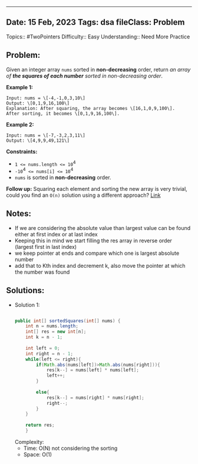 
---
Date: 15 Feb, 2023
Tags: dsa
fileClass: Problem
---
Topics:: #TwoPointers
Difficulty::  Easy
Understanding:: Need More Practice
## Problem: 
Given an integer array `nums` sorted in **non-decreasing** order, return _an array of **the squares of each number** sorted in non-decreasing order_.

**Example 1:**

	Input: nums = \[-4,-1,0,3,10\]
	Output: \[0,1,9,16,100\]
	Explanation: After squaring, the array becomes \[16,1,0,9,100\].
	After sorting, it becomes \[0,1,9,16,100\].

**Example 2:**

	Input: nums = \[-7,-3,2,3,11\]
	Output: \[4,9,9,49,121\]

**Constraints:**

- `1 <= nums.length <= 10`<sup>4</sup>
- `-10`<sup>4</sup>` <= nums[i] <= 10`<sup>4</sup>
- `nums` is sorted in **non-decreasing** order.

**Follow up:** Squaring each element and sorting the new array is very trivial, could you find an `O(n)` solution using a different approach?
[Link]( https://leetcode.com/problems/squares-of-a-sorted-array/)

## Notes: 
- If we are considering the absolute value than largest value can be found either at first index or at last index 
- Keeping this in mind we start filling the res array in reverse order (largest first in last index)
- we keep pointer at ends and compare which one is largest absolute number
- add that to Kth index and decrement k, also move the pointer at which the number was found

## Solutions: 

- Solution 1: 
	```java
	
	public int[] sortedSquares(int[] nums) {
		int n = nums.length;
		int[] res = new int[n];
		int k = n - 1;
		
		int left = 0;
		int right = n - 1;
		while(left <= right){
			if(Math.abs(nums[left])>Math.abs(nums[right])){
				res[k--] = nums[left] * nums[left];
				left++;
			}
		
			else{
				res[k--] = nums[right] * nums[right];
				right--;
			}
		}
		
		return res;
		}
	
	```
	Complexity: 
	- Time: O(N) not considering the sorting  
	- Space: O(1)

